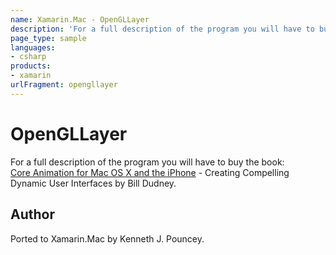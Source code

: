 ```yaml
---
name: Xamarin.Mac - OpenGLLayer
description: 'For a full description of the program you will have to buy the book: [Core Animation for Mac OS X and the iPhone] - Creating Compelling Dynamic...'
page_type: sample
languages:
- csharp
products:
- xamarin
urlFragment: opengllayer
---
```

# OpenGLLayer

For a full description of the program you will have to buy the book:  
[Core Animation for Mac OS X and the iPhone] - Creating Compelling Dynamic User Interfaces by Bill Dudney.

## Author

Ported to Xamarin.Mac by Kenneth J. Pouncey.


[Core Animation for Mac OS X and the iPhone]:http://www.pragprog.com/titles/bdcora/core-animation-for-mac-os-x-and-the-iphone
